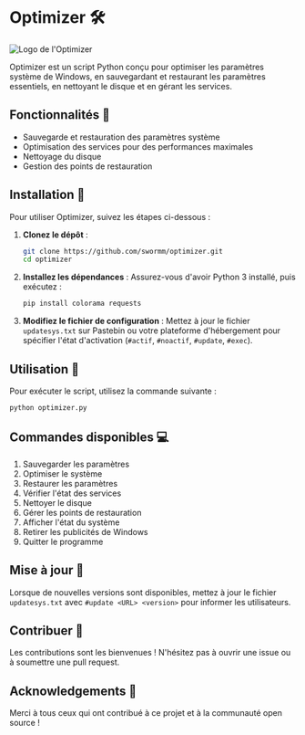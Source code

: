 # Optimizer 🛠️

![Logo de l'Optimizer](https://i.imgur.com/9e04KN7.png)  <!-- Remplace cette URL par celle de ton image -->

Optimizer est un script Python conçu pour optimiser les paramètres système de Windows, en sauvegardant et restaurant les paramètres essentiels, en nettoyant le disque et en gérant les services.

## Fonctionnalités 🌟

- Sauvegarde et restauration des paramètres système
- Optimisation des services pour des performances maximales
- Nettoyage du disque
- Gestion des points de restauration

## Installation 🚀

Pour utiliser Optimizer, suivez les étapes ci-dessous :

1. **Clonez le dépôt** :
   ```bash
   git clone https://github.com/swormm/optimizer.git
   cd optimizer
   ```

2. **Installez les dépendances** :
   Assurez-vous d'avoir Python 3 installé, puis exécutez :
   ```bash
   pip install colorama requests
   ```

3. **Modifiez le fichier de configuration** :
   Mettez à jour le fichier `updatesys.txt` sur Pastebin ou votre plateforme d'hébergement pour spécifier l'état d'activation (`#actif`, `#noactif`, `#update`, `#exec`).

## Utilisation 📝

Pour exécuter le script, utilisez la commande suivante :
```bash
python optimizer.py
```

## Commandes disponibles 💻

1. Sauvegarder les paramètres
2. Optimiser le système
3. Restaurer les paramètres
4. Vérifier l'état des services
5. Nettoyer le disque
6. Gérer les points de restauration
7. Afficher l'état du système
8. Retirer les publicités de Windows
9. Quitter le programme

## Mise à jour 🔄

Lorsque de nouvelles versions sont disponibles, mettez à jour le fichier `updatesys.txt` avec `#update <URL> <version>` pour informer les utilisateurs.

## Contribuer 🤝

Les contributions sont les bienvenues ! N'hésitez pas à ouvrir une issue ou à soumettre une pull request.

## Acknowledgements 🙏

Merci à tous ceux qui ont contribué à ce projet et à la communauté open source !

